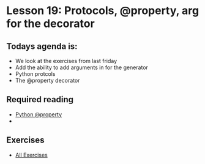 # Lesson 19: Protocols, @property, arg for the decorator

## Todays agenda is:
* We look at the exercises from last friday
* Add the ability to add arguments in for the generator
* Python protcols
* The @property decorator

## Required reading
* [Python @property](https://www.programiz.com/python-programming/property)
* []()

## Exercises
* [All Exercises](exercises/)
